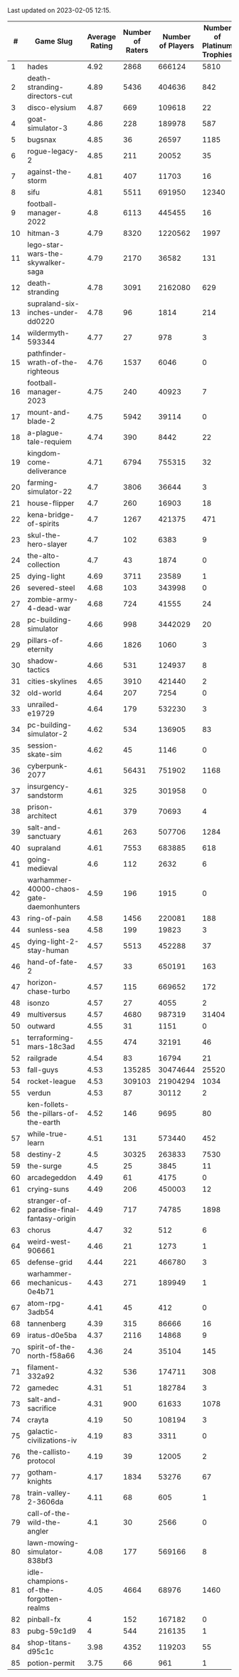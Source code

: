 Last updated on 2023-02-05 12:15.


|#|Game Slug|Average Rating|Number of Raters|Number of Players|Number of Platinum Trophies|Max Rarity (%)|
|---|---|---|---|---|---|---|
|1|hades|4.92|2868|666124|5810|89|
|2|death-stranding-directors-cut|4.89|5436|404636|842|91|
|3|disco-elysium|4.87|669|109618|22|28|
|4|goat-simulator-3|4.86|228|189978|587|92|
|5|bugsnax|4.85|36|26597|1185|97|
|6|rogue-legacy-2|4.85|211|20052|35|4|
|7|against-the-storm|4.81|407|11703|16|38|
|8|sifu|4.81|5511|691950|12340|97|
|9|football-manager-2022|4.8|6113|445455|16|49|
|10|hitman-3|4.79|8320|1220562|1997|47|
|11|lego-star-wars-the-skywalker-saga|4.79|2170|36582|131|97|
|12|death-stranding|4.78|3091|2162080|629|91|
|13|supraland-six-inches-under-dd0220|4.78|96|1814|214|99|
|14|wildermyth-593344|4.77|27|978|3|19|
|15|pathfinder-wrath-of-the-righteous|4.76|1537|6046|0|51|
|16|football-manager-2023|4.75|240|40923|7|79|
|17|mount-and-blade-2|4.75|5942|39114|0|28|
|18|a-plague-tale-requiem|4.74|390|8442|22|92|
|19|kingdom-come-deliverance|4.71|6794|755315|32|30|
|20|farming-simulator-22|4.7|3806|36644|3|77|
|21|house-flipper|4.7|260|16903|18|94|
|22|kena-bridge-of-spirits|4.7|1267|421375|471|94|
|23|skul-the-hero-slayer|4.7|102|6383|9|93|
|24|the-alto-collection|4.7|43|1874|0|33|
|25|dying-light|4.69|3711|23589|1|95|
|26|severed-steel|4.68|103|343998|0|18|
|27|zombie-army-4-dead-war|4.68|724|41555|24|67|
|28|pc-building-simulator|4.66|998|3442029|20|48|
|29|pillars-of-eternity|4.66|1826|1060|3|81|
|30|shadow-tactics|4.66|531|124937|8|6|
|31|cities-skylines|4.65|3910|421440|2|71|
|32|old-world|4.64|207|7254|0|82|
|33|unrailed-e19729|4.64|179|532230|3|10|
|34|pc-building-simulator-2|4.62|534|136905|83|75|
|35|session-skate-sim|4.62|45|1146|0|28|
|36|cyberpunk-2077|4.61|56431|751902|1168|65|
|37|insurgency-sandstorm|4.61|325|301958|0|5|
|38|prison-architect|4.61|379|70693|4|28|
|39|salt-and-sanctuary|4.61|263|507706|1284|83|
|40|supraland|4.61|7553|683885|618|99|
|41|going-medieval|4.6|112|2632|6|68|
|42|warhammer-40000-chaos-gate-daemonhunters|4.59|196|1915|0|8|
|43|ring-of-pain|4.58|1456|220081|188|96|
|44|sunless-sea|4.58|199|19823|3|36|
|45|dying-light-2-stay-human|4.57|5513|452288|37|7|
|46|hand-of-fate-2|4.57|33|650191|163|72|
|47|horizon-chase-turbo|4.57|115|669652|172|88|
|48|isonzo|4.57|27|4055|2|57|
|49|multiversus|4.57|4680|987319|31404|75|
|50|outward|4.55|31|1151|0|72|
|51|terraforming-mars-18c3ad|4.55|474|32191|46|43|
|52|railgrade|4.54|83|16794|21|98|
|53|fall-guys|4.53|135285|30474644|25520|2|
|54|rocket-league|4.53|309103|21904294|1034|78|
|55|verdun|4.53|87|30112|2|76|
|56|ken-follets-the-pillars-of-the-earth|4.52|146|9695|80|44|
|57|while-true-learn|4.51|131|573440|452|93|
|58|destiny-2|4.5|30325|263833|7530|94|
|59|the-surge|4.5|25|3845|11|94|
|60|arcadegeddon|4.49|61|4175|0|90|
|61|crying-suns|4.49|206|450003|12|66|
|62|stranger-of-paradise-final-fantasy-origin|4.49|717|74785|1898|98|
|63|chorus|4.47|32|512|6|87|
|64|weird-west-906661|4.46|21|1273|1|86|
|65|defense-grid|4.44|221|466780|3|80|
|66|warhammer-mechanicus-0e4b71|4.43|271|189949|1|25|
|67|atom-rpg-3adb54|4.41|45|412|0|99|
|68|tannenberg|4.39|315|86666|16|88|
|69|iratus-d0e5ba|4.37|2116|14868|9|85|
|70|spirit-of-the-north-f58a66|4.36|24|35104|145|66|
|71|filament-332a92|4.32|536|174711|308|93|
|72|gamedec|4.31|51|182784|3|27|
|73|salt-and-sacrifice|4.31|900|61633|1078|91|
|74|crayta|4.19|50|108194|3|23|
|75|galactic-civilizations-iv|4.19|83|3311|0|79|
|76|the-callisto-protocol|4.19|39|12005|2|6|
|77|gotham-knights|4.17|1834|53276|67|26|
|78|train-valley-2-3606da|4.11|68|605|1|89|
|79|call-of-the-wild-the-angler|4.1|30|2566|0|65|
|80|lawn-mowing-simulator-838bf3|4.08|177|569166|8|84|
|81|idle-champions-of-the-forgotten-realms|4.05|4664|68976|1460|3|
|82|pinball-fx|4|152|167182|0|85|
|83|pubg-59c1d9|4|544|216135|1|74|
|84|shop-titans-d95c1c|3.98|4352|119203|55|97|
|85|potion-permit|3.75|66|961|1|98|
